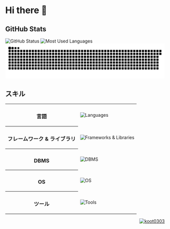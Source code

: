 <h1>Hi there 👋</h1>

<div>
    <h2>GitHub Stats</h2>
        <img height="145px" src="https://github-profile-summary-cards.vercel.app/api/cards/profile-details?username=koot0303&theme=dark" alt="GitHub Status">
        <img height="145px" src="https://github-readme-stats.vercel.app/api/top-langs/?username=koot0303&layout=compact&theme=dark" alt="Most Used Languages">
        <img src="/img/github-contribution-grid-snake.svg" alt="github contribution grid snake animation">
</div>

<div>
    <h2>スキル</h2>
    <table>
        <tr>
            <th><h3>言語</h3></th>
            <td><img src="https://skillicons.dev/icons?i=python,javascript,html,css" alt="Languages"></td>
        </tr>
        <tr>
            <th><h3>フレームワーク & ライブラリ</h3></th>
            <td><img src="https://skillicons.dev/icons?i=django,flask,vuejs,nodejs" alt="Frameworks & Libraries"></td>
        </tr>
        <tr>
            <th><h3>DBMS</h3></th>
            <td><img src="https://skillicons.dev/icons?i=mysql,sqlite" alt="DBMS"></td>
        </tr>
        <tr>
            <th><h3>OS</h3></th>
            <td><img src="https://skillicons.dev/icons?i=windows,linux,raspberrypi" alt="OS"></td>
        </tr>
        <tr>
            <th><h3>ツール</h3></th>
            <td><img src="https://skillicons.dev/icons?i=git,github,vscode" alt="Tools"></td>
        </tr>
    </table>
</div>

<div align="right">
    <a href="https://github.com/koot0303/">
        <img src="https://komarev.com/ghpvc/?username=koot0303" alt="koot0303">
    </a>
</div>
